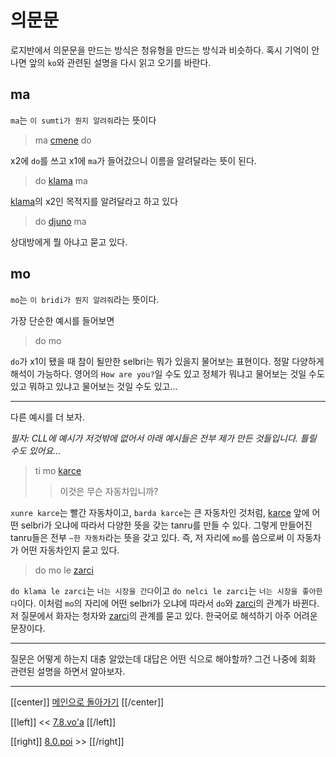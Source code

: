 # 의문문

로지반에서 의문문을 만드는 방식은 청유형을 만드는 방식과 비슷하다. 혹시 기억이 안 나면 앞의 `ko`와 관련된 설명을 다시 읽고 오기를 바란다.

## ma

`ma`는 `이 sumti가 뭔지 알려줘`라는 뜻이다

> ma [cmene] do

x2에 `do`를 쓰고 x1에 `ma`가 들어갔으니 이름을 알려달라는 뜻이 된다.

> do [klama] ma

[klama]의 x2인 목적지를 알려달라고 하고 있다

> do [djuno] ma

상대방에게 뭘 아냐고 묻고 있다.

## mo

`mo`는 `이 bridi가 뭔지 알려줘`라는 뜻이다.

가장 단순한 예시를 들어보면

> do mo

`do`가 x1이 됐을 때 참이 될만한 selbri는 뭐가 있을지 물어보는 표현이다. 정말 다양하게 해석이 가능하다. 영어의 `How are you?`일 수도 있고 정체가 뭐냐고 물어보는 것일 수도 있고 뭐하고 있냐고 물어보는 것일 수도 있고...

---

다른 예시를 더 보자.

*필자: CLL에 예시가 저것밖에 없어서 아래 예시들은 전부 제가 만든 것들입니다. 틀릴 수도 있어요...*

> ti mo [karce]
>> 이것은 무슨 자동차입니까?

`xunre karce`는 빨간 자동차이고, `barda karce`는 큰 자동차인 것처럼, [karce] 앞에 어떤 selbri가 오냐에 따라서 다양한 뜻을 갖는 tanru를 만들 수 있다. 그렇게 만들어진 tanru들은 전부 `~한 자동차`라는 뜻을 갖고 있다. 즉, 저 자리에 `mo`를 씀으로써 이 자동차가 어떤 자동차인지 묻고 있다.

> do mo le [zarci]

`do klama le zarci`는 `너는 시장을 간다`이고 `do nelci le zarci`는 `너는 시장을 좋아한다`이다. 이처럼 `mo`의 자리에 어떤 selbri가 오냐에 따라서 `do`와 [zarci]의 관계가 바뀐다. 저 질문에서 화자는 청자와 [zarci]의 관계를 묻고 있다. 한국어로 해석하기 아주 어려운 문장이다.

---

질문은 어떻게 하는지 대충 알았는데 대답은 어떤 식으로 해야할까? 그건 나중에 회화 관련된 설명을 하면서 알아보자.

---

[[center]]
[메인으로 돌아가기](index.html)
[[/center]]

[[left]]
<< [7.8.vo'a](07_08_vo'a.html)
[[/left]]

[[right]]
[8.0.poi](08_00_poi.html) >>
[[/right]]

[cmene]: gismu.html#cmene
[klama]: gismu.html#klama
[zarci]: gismu.html#zarci
[djuno]: gismu.html#djuno
[karce]: gismu.html#karce